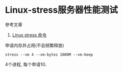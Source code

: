# Linux-stress服务器性能测试

参考文章

1. [Linux stress 命令](https://www.cnblogs.com/sparkdev/p/10354947.html)

申请内存并占用(不会频繁释放)

```
stress --vm 4 --vm-bytes 1000M --vm-keep
```

4个进程, 每个申请1G.
